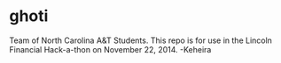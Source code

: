ghoti
=====

Team of North Carolina A&T Students. This repo is for use in the Lincoln Financial Hack-a-thon on November 22, 2014.
          -Keheira
